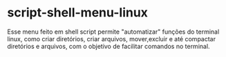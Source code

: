 # script-shell-menu-linux
Esse menu feito em shell script permite "automatizar" funções do terminal linux, como criar diretórios, criar arquivos, mover,excluir e até compactar diretórios e arquivos, com o objetivo de facilitar comandos no terminal.
